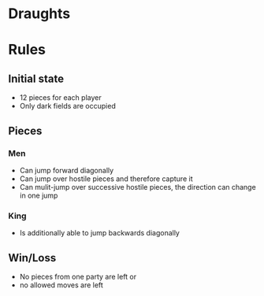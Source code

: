 # Draughts
# Rules
## Initial state
* 12 pieces for each player
* Only dark fields are occupied
## Pieces
### Men
* Can jump forward diagonally
* Can jump over hostile pieces and therefore capture it
* Can mulit-jump over successive hostile pieces, the direction can change in one jump
### King
* Is additionally able to jump backwards diagonally
## Win/Loss
* No pieces from one party are left
or
* no allowed moves are left 
